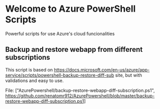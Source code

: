 # Welcome to Azure PowerShell Scripts

Powerful scripts for use Azure's cloud funcionalities


## Backup and restore webapp from different subscriptions

This script is based on https://docs.microsoft.com/en-us/azure/app-service/scripts/powershell-backup-restore-diff-sub site, but with validations and easy to use.

File: ["AzurePowershell/backup-restore-webapp-diff-subscription.ps1", https://github.com/renatomr912/AzurePowershell/blob/master/backup-restore-webapp-diff-subscription.ps1]
